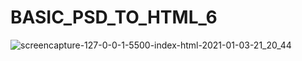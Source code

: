 # BASIC_PSD_TO_HTML_6
![screencapture-127-0-0-1-5500-index-html-2021-01-03-21_20_44](https://user-images.githubusercontent.com/75759109/103482255-06767c80-4e0a-11eb-9622-85725845dcd7.png)
